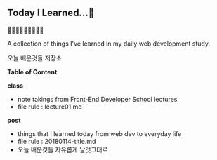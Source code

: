 ## Today I Learned...🌚 

🙂🤗🤔🙂🤗🤔🙂🤗🤔

A collection of things I've learned in my daily web development study.

오늘 배운것들 저장소

**Table of Content**

**class**
- note takings from Front-End Developer School lectures
- file rule : lecture01.md

**post**
- things that I learned today from web dev to everyday life
- file rule : 20180114-title.md
- 오늘 배운것들 자유롭게 날것그대로






